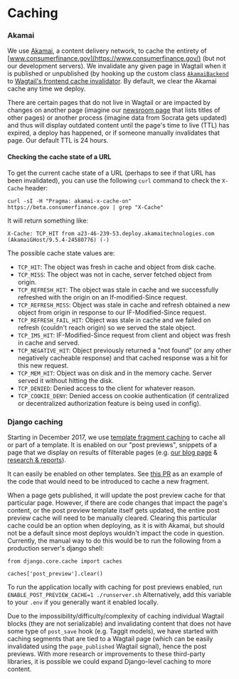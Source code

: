 # Caching

### Akamai

We use [Akamai](https://www.akamai.com/), a content delivery network, to cache the entirety of [www.consumerfinance.gov](https://www.consumerfinance.gov/) (but not our development servers). We invalidate any given page in Wagtail when it is published or unpublished (by hooking up the custom class [`AkamaiBackend`](https://github.com/cfpb/consumerfinance.gov/blob/main/cfgov/v1/models/akamai_backend.py) to [Wagtail's frontend cache invalidator](http://docs.wagtail.io/en/v2.0.1/reference/contrib/frontendcache.html). By default, we clear the Akamai cache any time we deploy.

There are certain pages that do not live in Wagtail or are impacted by changes on another page (imagine our [newsroom page](https://www.consumerfinance.gov/about-us/newsroom/) that lists titles of other pages) or another process (imagine data from Socrata gets updated) and thus will display outdated content until the page's time to live (TTL) has expired, a deploy has happened, or if someone manually invalidates that page. Our default TTL is 24 hours.

#### Checking the cache state of a URL

To get the current cache state of a URL (perhaps to see if that URL has been invalidated), you can use the following `curl` command to check the `X-Cache` header:

```shell
curl -sI -H "Pragma: akamai-x-cache-on" https://beta.consumerfinance.gov | grep "X-Cache"
```

It will return something like:

```
X-Cache: TCP_HIT from a23-46-239-53.deploy.akamaitechnologies.com (AkamaiGHost/9.5.4-24580776) (-)
```

The possible cache state values are:

- `TCP_HIT`: The object was fresh in cache and object from disk cache.
- `TCP_MISS`: The object was not in cache, server fetched object from origin.
- `TCP_REFRESH_HIT`: The object was stale in cache and we successfully refreshed with the origin on an If-modified-Since request.
- `TCP_REFRESH_MISS`: Object was stale in cache and refresh obtained a new object from origin in response to our IF-Modified-Since request.
- `TCP_REFRESH_FAIL_HIT`: Object was stale in cache and we failed on refresh (couldn't reach origin) so we served the stale object.
- `TCP_IMS_HIT`: IF-Modified-Since request from client and object was fresh in cache and served.
- `TCP_NEGATIVE_HIT`: Object previously returned a "not found" (or any other negatively cacheable response) and that cached response was a hit for this new request.
- `TCP_MEM_HIT`: Object was on disk and in the memory cache. Server served it without hitting the disk.
- `TCP_DENIED`: Denied access to the client for whatever reason.
- `TCP_COOKIE_DENY`: Denied access on cookie authentication (if centralized or decentralized authorization feature is being used in config).

### Django caching

Starting in December 2017, we use [template fragment caching](https://github.com/cfpb/consumerfinance.gov/blob/main/cfgov/v1/jinja2tags/fragment_cache.py) to cache all or part of a template.  It is enabled on our "post previews", snippets of a page that we display on results of filterable pages (e.g. [our blog page](https://consumerfinance.gov/about-us/blog) & [research & reports](https://www.consumerfinance.gov/data-research/research-reports/)).

It can easily be enabled on other templates. See [this PR](https://github.com/cfpb/consumerfinance.gov/pull/3663/files) as an example of the code that would need to be introduced to cache a new fragment.

When a page gets published, it will update the post preview cache for that particular page.  However, if there are code changes that impact the page's content, or the post preview template itself gets updated, the entire post preview cache will need to be manually cleared. Clearing this particular cache could be an option when deploying, as it is with Akamai, but should not be a default since most deploys wouldn't impact the code in question.  Currently, the manual way to do this would be to run the following from a production server's django shell:

```
from django.core.cache import caches

caches['post_preview'].clear()
```

To run the application locally with caching for post previews enabled, run `ENABLE_POST_PREVIEW_CACHE=1 ./runserver.sh`
Alternatively, add this variable to your `.env` if you generally want it enabled locally.

Due to the impossibility/difficulty/complexity of caching individual Wagtail blocks (they are not serializable) and invalidating content that does not have some type of `post_save` hook (e.g. Taggit models), we have started with caching segments that are tied to a Wagtail page (which can be easily invalidated using the `page_published` Wagtail signal), hence the post previews. With more research or improvements to these third-party libraries, it is possible we could expand Django-level caching to more content.

